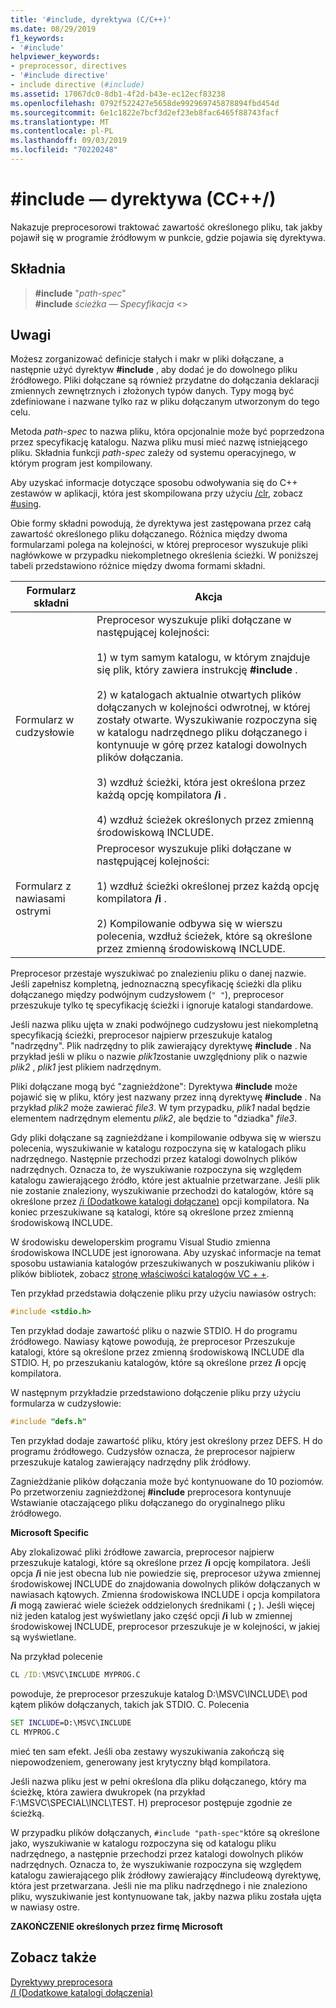 ```yaml
---
title: '#include, dyrektywa (C/C++)'
ms.date: 08/29/2019
f1_keywords:
- '#include'
helpviewer_keywords:
- preprocessor, directives
- '#include directive'
- include directive (#include)
ms.assetid: 17067dc0-8db1-4f2d-b43e-ec12ecf83238
ms.openlocfilehash: 0792f522427e5658de992969745878894fbd454d
ms.sourcegitcommit: 6e1c1822e7bcf3d2ef23eb8fac6465f88743facf
ms.translationtype: MT
ms.contentlocale: pl-PL
ms.lasthandoff: 09/03/2019
ms.locfileid: "70220248"
---
```

# <a name="include-directive-cc"></a>#include — dyrektywa (CC++/)

Nakazuje preprocesorowi traktować zawartość określonego pliku, tak jakby pojawił się w programie źródłowym w punkcie, gdzie pojawia się dyrektywa.

## <a name="syntax"></a>Składnia

> **#include** "*path-spec*" \
> **#include** *ścieżka — Specyfikacja* \<>

## <a name="remarks"></a>Uwagi

Możesz zorganizować definicje stałych i makr w pliki dołączane, a następnie użyć dyrektyw **#include** , aby dodać je do dowolnego pliku źródłowego. Pliki dołączane są również przydatne do dołączania deklaracji zmiennych zewnętrznych i złożonych typów danych. Typy mogą być zdefiniowane i nazwane tylko raz w pliku dołączanym utworzonym do tego celu.

Metoda *path-spec* to nazwa pliku, która opcjonalnie może być poprzedzona przez specyfikację katalogu. Nazwa pliku musi mieć nazwę istniejącego pliku. Składnia funkcji *path-spec* zależy od systemu operacyjnego, w którym program jest kompilowany.

Aby uzyskać informacje dotyczące sposobu odwoływania się do C++ zestawów w aplikacji, która jest skompilowana przy użyciu [/clr](../build/reference/clr-common-language-runtime-compilation.md), zobacz [#using](../preprocessor/hash-using-directive-cpp.md).

Obie formy składni powodują, że dyrektywa jest zastępowana przez całą zawartość określonego pliku dołączanego. Różnica między dwoma formularzami polega na kolejności, w której preprocesor wyszukuje pliki nagłówkowe w przypadku niekompletnego określenia ścieżki. W poniższej tabeli przedstawiono różnice między dwoma formami składni.

|Formularz składni|Akcja|
|---|------------|
|Formularz w cudzysłowie|Preprocesor wyszukuje pliki dołączane w następującej kolejności:<br/><br/> 1) w tym samym katalogu, w którym znajduje się plik, który zawiera instrukcję **#include** .<br/><br/> 2) w katalogach aktualnie otwartych plików dołączanych w kolejności odwrotnej, w której zostały otwarte. Wyszukiwanie rozpoczyna się w katalogu nadrzędnego pliku dołączanego i kontynuuje w górę przez katalogi dowolnych plików dołączania.<br/><br/> 3) wzdłuż ścieżki, która jest określona przez każdą opcję kompilatora **/i** .<br/><br/> 4) wzdłuż ścieżek określonych przez zmienną środowiskową INCLUDE.|
|Formularz z nawiasami ostrymi|Preprocesor wyszukuje pliki dołączane w następującej kolejności:<br/><br/> 1) wzdłuż ścieżki określonej przez każdą opcję kompilatora **/i** .<br/><br/> 2) Kompilowanie odbywa się w wierszu polecenia, wzdłuż ścieżek, które są określone przez zmienną środowiskową INCLUDE.|

Preprocesor przestaje wyszukiwać po znalezieniu pliku o danej nazwie. Jeśli zapełnisz kompletną, jednoznaczną specyfikację ścieżki dla pliku dołączanego między podwójnym cudzysłowem (`" "`), preprocesor przeszukuje tylko tę specyfikację ścieżki i ignoruje katalogi standardowe.

Jeśli nazwa pliku ujęta w znaki podwójnego cudzysłowu jest niekompletną specyfikacją ścieżki, preprocesor najpierw przeszukuje katalog "nadrzędny". Plik nadrzędny to plik zawierający dyrektywę **#include** . Na przykład jeśli w pliku o nazwie *plik1*zostanie uwzględniony plik o nazwie *plik2* , *plik1* jest plikiem nadrzędnym.

Pliki dołączane mogą być "zagnieżdżone": Dyrektywa **#include** może pojawić się w pliku, który jest nazwany przez inną dyrektywę **#include** . Na przykład *plik2* może zawierać *file3*. W tym przypadku, *plik1* nadal będzie elementem nadrzędnym elementu *plik2*, ale będzie to "dziadka" *file3*.

Gdy pliki dołączane są zagnieżdżane i kompilowanie odbywa się w wierszu polecenia, wyszukiwanie w katalogu rozpoczyna się w katalogach pliku nadrzędnego. Następnie przechodzi przez katalogi dowolnych plików nadrzędnych. Oznacza to, że wyszukiwanie rozpoczyna się względem katalogu zawierającego źródło, które jest aktualnie przetwarzane. Jeśli plik nie zostanie znaleziony, wyszukiwanie przechodzi do katalogów, które są określone przez [/i (Dodatkowe katalogi dołączane)](../build/reference/i-additional-include-directories.md) opcji kompilatora. Na koniec przeszukiwane są katalogi, które są określone przez zmienną środowiskową INCLUDE.

W środowisku deweloperskim programu Visual Studio zmienna środowiskowa INCLUDE jest ignorowana. Aby uzyskać informacje na temat sposobu ustawiania katalogów przeszukiwanych w poszukiwaniu plików i plików bibliotek, zobacz [stronę właściwości katalogów VC + +](../build/reference/vcpp-directories-property-page.md).

Ten przykład przedstawia dołączenie pliku przy użyciu nawiasów ostrych:

```C
#include <stdio.h>
```

Ten przykład dodaje zawartość pliku o nazwie STDIO. H do programu źródłowego. Nawiasy kątowe powodują, że preprocesor Przeszukuje katalogi, które są określone przez zmienną środowiskową INCLUDE dla STDIO. H, po przeszukaniu katalogów, które są określone przez **/i** opcję kompilatora.

W następnym przykładzie przedstawiono dołączenie pliku przy użyciu formularza w cudzysłowie:

```C
#include "defs.h"
```

Ten przykład dodaje zawartość pliku, który jest określony przez DEFS. H do programu źródłowego. Cudzysłów oznacza, że preprocesor najpierw przeszukuje katalog zawierający nadrzędny plik źródłowy.

Zagnieżdżanie plików dołączania może być kontynuowane do 10 poziomów. Po przetworzeniu zagnieżdżonej **#include** preprocesora kontynuuje Wstawianie otaczającego pliku dołączanego do oryginalnego pliku źródłowego.

**Microsoft Specific**

Aby zlokalizować pliki źródłowe zawarcia, preprocesor najpierw przeszukuje katalogi, które są określone przez **/i** opcję kompilatora. Jeśli opcja **/i** nie jest obecna lub nie powiedzie się, preprocesor używa zmiennej środowiskowej INCLUDE do znajdowania dowolnych plików dołączanych w nawiasach kątowych. Zmienna środowiskowa INCLUDE i opcja kompilatora **/i** mogą zawierać wiele ścieżek oddzielonych średnikami ( **;** ). Jeśli więcej niż jeden katalog jest wyświetlany jako część opcji **/i** lub w zmiennej środowiskowej INCLUDE, preprocesor przeszukuje je w kolejności, w jakiej są wyświetlane.

Na przykład polecenie

```cmd
CL /ID:\MSVC\INCLUDE MYPROG.C
```

powoduje, że preprocesor przeszukuje katalog D:\MSVC\INCLUDE\ pod kątem plików dołączanych, takich jak STDIO. C. Polecenia

```cmd
SET INCLUDE=D:\MSVC\INCLUDE
CL MYPROG.C
```

mieć ten sam efekt. Jeśli oba zestawy wyszukiwania zakończą się niepowodzeniem, generowany jest krytyczny błąd kompilatora.

Jeśli nazwa pliku jest w pełni określona dla pliku dołączanego, który ma ścieżkę, która zawiera dwukropek (na przykład F:\MSVC\SPECIAL\INCL\TEST. H) preprocesor postępuje zgodnie ze ścieżką.

W przypadku plików dołączanych, `#include "path-spec"`które są określone jako, wyszukiwanie w katalogu rozpoczyna się od katalogu pliku nadrzędnego, a następnie przechodzi przez katalogi dowolnych plików nadrzędnych. Oznacza to, że wyszukiwanie rozpoczyna się względem katalogu zawierającego plik źródłowy zawierający #includeową dyrektywę, która jest przetwarzana. Jeśli nie ma pliku nadrzędnego i nie znaleziono pliku, wyszukiwanie jest kontynuowane tak, jakby nazwa pliku została ujęta w nawiasy ostre.

**ZAKOŃCZENIE określonych przez firmę Microsoft**

## <a name="see-also"></a>Zobacz także

[Dyrektywy preprocesora](../preprocessor/preprocessor-directives.md)\
[/I (Dodatkowe katalogi dołączenia)](../build/reference/i-additional-include-directories.md)

